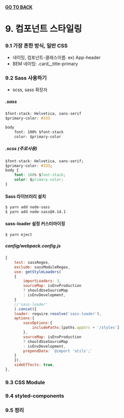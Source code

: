 #### [GO TO BACK](../README.md)

# 9. 컴포넌트 스타일링

### 9.1 가장 흔한 방식, 일반 CSS
- 네이밍, 컴포넌트-클래스이름. ex) App-header
- BEM 네이밍: .card__title-primary

### 9.2 Sass 사용하기
- scss, sass 확장자
##### .sass
```css
$font-stack: Helvetica, sans-serif
$primary-color: #333

body
    font: 100% $font-stack
    color: $primary-color
```
##### .scss (주로사용)
```css
$font-stack: Helvetica, sans-serif;
$primary-color: #333;
body {
    font: 100% $font-stack;
    color: $primary-color;
}
```

#### Sass 라이브러리 설치
```bash
$ yarn add node-sass
$ yarn add node-sass@4.14.1
```
#### sass-loader 설정 커스터마이징
```shell
$ yarn eject
```
##### config/webpack.config.js
```javascript
{
    test: sassRegex,
    exclude: sassModuleRegex,
    use: getStyleLoaders(
    {
        importLoaders: 3,
        sourceMap: isEnvProduction
        ? shouldUseSourceMap
        : isEnvDevelopment,
    }
    //'sass-loader'
    ).concat({
    loader: require.resolve('sass-loader'),
    options:{
        sassOptions:{
            includePaths:[paths.appSrc + '/styles']
        },
        sourceMap: isEnvProduction
        ? shouldUseSourceMap
        : isEnvDevelopment,
        prependData: `@import 'utils';`
    }
    }),
    sideEffects: true,
},
```


### 9.3 CSS Module

### 9.4 styled-components

### 9.5 정리